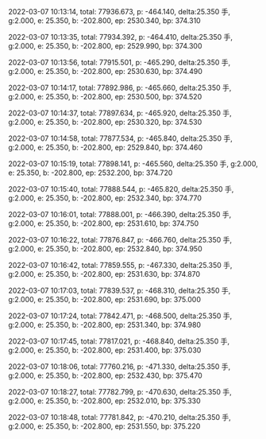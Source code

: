 2022-03-07 10:13:14, total: 77936.673, p: -464.140, delta:25.350 手, g:2.000, e: 25.350, b: -202.800, ep: 2530.340, bp: 374.310

2022-03-07 10:13:35, total: 77934.392, p: -464.410, delta:25.350 手, g:2.000, e: 25.350, b: -202.800, ep: 2529.990, bp: 374.300

2022-03-07 10:13:56, total: 77915.501, p: -465.290, delta:25.350 手, g:2.000, e: 25.350, b: -202.800, ep: 2530.630, bp: 374.490

2022-03-07 10:14:17, total: 77892.986, p: -465.660, delta:25.350 手, g:2.000, e: 25.350, b: -202.800, ep: 2530.500, bp: 374.520

2022-03-07 10:14:37, total: 77897.634, p: -465.920, delta:25.350 手, g:2.000, e: 25.350, b: -202.800, ep: 2530.320, bp: 374.530

2022-03-07 10:14:58, total: 77877.534, p: -465.840, delta:25.350 手, g:2.000, e: 25.350, b: -202.800, ep: 2529.840, bp: 374.460

2022-03-07 10:15:19, total: 77898.141, p: -465.560, delta:25.350 手, g:2.000, e: 25.350, b: -202.800, ep: 2532.200, bp: 374.720

2022-03-07 10:15:40, total: 77888.544, p: -465.820, delta:25.350 手, g:2.000, e: 25.350, b: -202.800, ep: 2532.340, bp: 374.770

2022-03-07 10:16:01, total: 77888.001, p: -466.390, delta:25.350 手, g:2.000, e: 25.350, b: -202.800, ep: 2531.610, bp: 374.750

2022-03-07 10:16:22, total: 77876.847, p: -466.760, delta:25.350 手, g:2.000, e: 25.350, b: -202.800, ep: 2532.840, bp: 374.950

2022-03-07 10:16:42, total: 77859.555, p: -467.330, delta:25.350 手, g:2.000, e: 25.350, b: -202.800, ep: 2531.630, bp: 374.870

2022-03-07 10:17:03, total: 77839.537, p: -468.310, delta:25.350 手, g:2.000, e: 25.350, b: -202.800, ep: 2531.690, bp: 375.000

2022-03-07 10:17:24, total: 77842.471, p: -468.500, delta:25.350 手, g:2.000, e: 25.350, b: -202.800, ep: 2531.340, bp: 374.980

2022-03-07 10:17:45, total: 77817.021, p: -468.840, delta:25.350 手, g:2.000, e: 25.350, b: -202.800, ep: 2531.400, bp: 375.030

2022-03-07 10:18:06, total: 77760.216, p: -471.330, delta:25.350 手, g:2.000, e: 25.350, b: -202.800, ep: 2532.430, bp: 375.470

2022-03-07 10:18:27, total: 77782.799, p: -470.630, delta:25.350 手, g:2.000, e: 25.350, b: -202.800, ep: 2532.010, bp: 375.330

2022-03-07 10:18:48, total: 77781.842, p: -470.210, delta:25.350 手, g:2.000, e: 25.350, b: -202.800, ep: 2531.550, bp: 375.220